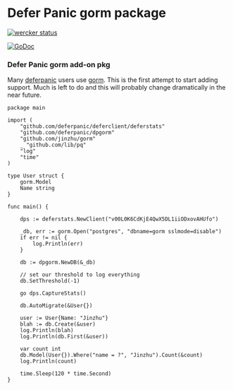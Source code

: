 # Defer Panic gorm package

[![wercker status](https://app.wercker.com/status/36c6dbc709cd3f8b9318debc3b28f2f2/s "wercker status")](https://app.wercker.com/project/bykey/36c6dbc709cd3f8b9318debc3b28f2f2)

[![GoDoc](https://godoc.org/github.com/deferpanic/dpgorm?status.svg)](https://godoc.org/github.com/deferpanic/dpgorm)

### Defer Panic gorm add-on pkg

Many [deferpanic](https://deferpanic.com "deferpanic") users use [gorm](https://github.com/jinzhu/gorm "gorm").
This is the first attempt to start adding support. Much is left to do and this will probably change
dramatically in the near future. 

```
package main

import (
	"github.com/deferpanic/deferclient/deferstats"
	"github.com/deferpanic/dpgorm"
	"github.com/jinzhu/gorm"
	_ "github.com/lib/pq"
	"log"
	"time"
)

type User struct {
	gorm.Model
	Name string
}

func main() {

	dps := deferstats.NewClient("v00L0K6CdKjE4QwX5DL1iiODxovAHUfo")

	_db, err := gorm.Open("postgres", "dbname=gorm sslmode=disable")
	if err != nil {
		log.Println(err)
	}

	db := dpgorm.NewDB(&_db)

	// set our threshold to log everything
	db.SetThreshold(-1)

	go dps.CaptureStats()

	db.AutoMigrate(&User{})

	user := User{Name: "Jinzhu"}
	blah := db.Create(&user)
	log.Println(blah)
	log.Println(db.First(&user))

	var count int
	db.Model(User{}).Where("name = ?", "Jinzhu").Count(&count)
	log.Println(count)

	time.Sleep(120 * time.Second)
}
```
